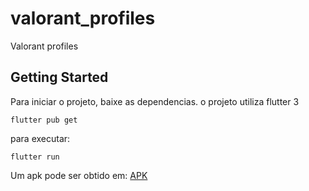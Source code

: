 # valorant_profiles

Valorant profiles

## Getting Started

Para iniciar o projeto, baixe as dependencias. o projeto utiliza flutter 3

```flutter pub get```

para executar:

```flutter run```

Um apk pode ser obtido em: [APK](https://github.com/ViniciusQueirozVQ/valorant-profile/releases/download/v0.1-beta/valorant-profiles.apk)
